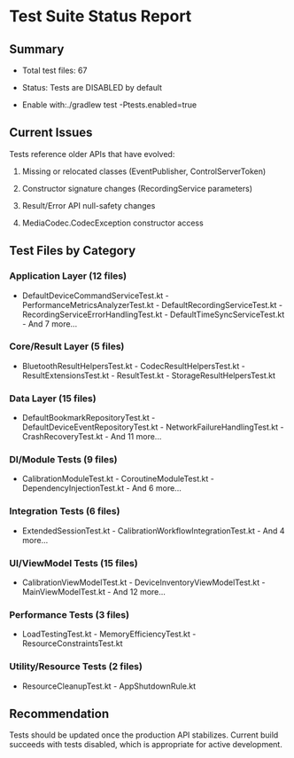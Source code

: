 # Test Suite Status Report

## Summary

- Total test files: 67

- Status: Tests are DISABLED by default

- Enable with:./gradlew test -Ptests.enabled=true

## Current Issues

Tests reference older APIs that have evolved:

1. Missing or relocated classes (EventPublisher, ControlServerToken)

2. Constructor signature changes (RecordingService parameters)

3. Result/Error API null-safety changes

4. MediaCodec.CodecException constructor access

## Test Files by Category

### Application Layer (12 files)

- DefaultDeviceCommandServiceTest.kt - PerformanceMetricsAnalyzerTest.kt -
  DefaultRecordingServiceTest.kt - RecordingServiceErrorHandlingTest.kt -
  DefaultTimeSyncServiceTest.kt - And 7 more...

### Core/Result Layer (5 files)

- BluetoothResultHelpersTest.kt - CodecResultHelpersTest.kt -
  ResultExtensionsTest.kt - ResultTest.kt - StorageResultHelpersTest.kt

### Data Layer (15 files)

- DefaultBookmarkRepositoryTest.kt - DefaultDeviceEventRepositoryTest.kt -
  NetworkFailureHandlingTest.kt - CrashRecoveryTest.kt - And 11 more...

### DI/Module Tests (9 files)

- CalibrationModuleTest.kt - CoroutineModuleTest.kt -
  DependencyInjectionTest.kt - And 6 more...

### Integration Tests (6 files)

- ExtendedSessionTest.kt - CalibrationWorkflowIntegrationTest.kt - And 4 more...

### UI/ViewModel Tests (15 files)

- CalibrationViewModelTest.kt - DeviceInventoryViewModelTest.kt -
  MainViewModelTest.kt - And 12 more...

### Performance Tests (3 files)

- LoadTestingTest.kt - MemoryEfficiencyTest.kt - ResourceConstraintsTest.kt

### Utility/Resource Tests (2 files)

- ResourceCleanupTest.kt - AppShutdownRule.kt

## Recommendation

Tests should be updated once the production API stabilizes. Current build
succeeds with tests disabled, which is appropriate for active development.
